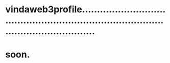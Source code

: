 # vindaweb3profile...............................................................................................................
# soon.
